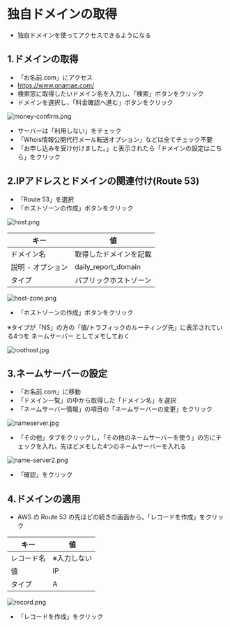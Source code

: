 # 独自ドメインの取得

- 独自ドメインを使ってアクセスできるようになる

## 1.ドメインの取得

- 「お名前.com」にアクセス
 - https://www.onamae.com/
-  検索窓に取得したいドメイン名を入力し、「検索」ボタンをクリック
-  ドメインを選択し，「料金確認へ進む」ボタンをクリック

![money-confirm.png](https://qiita-image-store.s3.ap-northeast-1.amazonaws.com/0/1863296/04c95ca1-8ed8-6d9a-200d-3308a3769bad.png)

-  サーバーは「利用しない」をチェック
- 「Whois情報公開代行メール転送オプション」などは全てチェック不要
- 「お申し込みを受け付けました。」と表示されたら「ドメインの設定はこちら」をクリック

## 2.IPアドレスとドメインの関連付け(Route 53)

- 「Route 53」を選択
- 「ホストゾーンの作成」ボタンをクリック

![host.png](https://qiita-image-store.s3.ap-northeast-1.amazonaws.com/0/1863296/3c6c52b8-99e4-2472-2770-14434c3734df.png)

| キー | 値 |
| ---- | ---- |
| ドメイン名 | 取得したドメインを記載 |
| 説明 - オプション | daily_report_domain |
| タイプ | パブリックホストゾーン |

![host-zone.png](https://qiita-image-store.s3.ap-northeast-1.amazonaws.com/0/1863296/4075f1b4-5357-779b-9831-6d84bdd19890.png)

- 「ホストゾーンの作成」ボタンをクリック

※タイプが「NS」の方の「値/トラフィックのルーティング先」に表示されている4つを ネームサーバー としてメモしておく

![roothost.jpg](https://qiita-image-store.s3.ap-northeast-1.amazonaws.com/0/1863296/06207db5-ec01-520f-abc3-7629ad895a25.jpeg)

## 3.ネームサーバーの設定

- 「お名前.com」に移動
- 「ドメイン一覧」の中から取得した「ドメイン名」を選択
- 「ネームサーバー情報」の項目の「ネームサーバーの変更」をクリック

![nameserver.jpg](https://qiita-image-store.s3.ap-northeast-1.amazonaws.com/0/1863296/bd400a42-4963-5766-e95d-d3ab8616446b.jpeg)

- 「その他」タブをクリックし，「その他のネームサーバーを使う」の方にチェックを入れ，先ほどメモした4つのネームサーバーを入れる

![name-server2.png](https://qiita-image-store.s3.ap-northeast-1.amazonaws.com/0/1863296/a95f986b-c76f-e51d-b9e3-8c16f983ea1f.png)

- 「確認」をクリック

## 4.ドメインの適用

- AWS の Route 53 の先ほどの続きの画面から，「レコードを作成」をクリック

| キー | 値 |
| ---- | ---- |
| レコード名 | ※入力しない |
| 値 | IP |
| タイプ | A |

![record.png](https://qiita-image-store.s3.ap-northeast-1.amazonaws.com/0/1863296/2a5ecbab-0f38-a3d1-2772-cada4ae9ab1a.png)

- 「レコードを作成」をクリック
